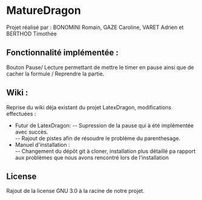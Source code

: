 # MatureDragon
Projet réalisé par : BONOMINI Romain, GAZE Caroline, VARET Adrien et BERTHOD Timothée

## Fonctionnalité implémentée :  
Bouton Pause/ Lecture permettant de mettre le timer en pause ainsi que de cacher la formule / Reprendre la partie.

## Wiki :
Reprise du wiki déja existant du projet LatexDragon, modifications effectuées :  
  - Futur de LatexDragon: 
      -- Supression de la pause qui à été implémentée avec succès.  
      -- Rajout de pistes afin de résoudre le problème du parenthesage.
  - Manuel d'installation :  
      -- Changement du dépôt git à cloner, installation plus détaillé pa rapport aux problèmes que nous avons rencontré lors de l'installation
      
      
      
## License
Rajout de la license GNU 3.0 à la racine de notre projet.
      
